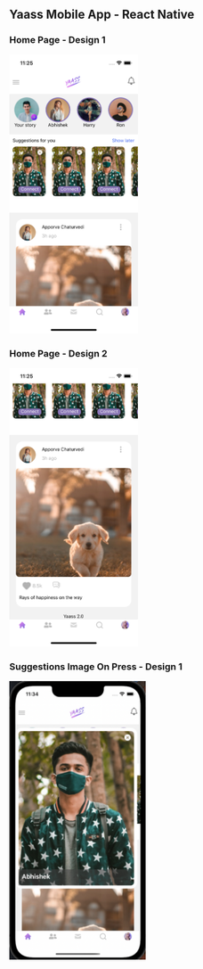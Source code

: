 ## Yaass Mobile App - React Native

### Home Page - Design 1 
<img src="designs/HomePage_Pic1.png" height="500" >

### Home Page - Design 2
<img src="designs/HomePage_Pic2.png" height="500" >

### Suggestions Image On Press - Design 1
<img src="designs/Suggestion_Image_On_Press_Zoomed.png" height="500" >

